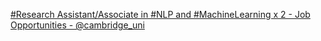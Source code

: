 [#Research Assistant/Associate in #NLP and #MachineLearning x 2 - Job Opportunities - @cambridge_uni](https://qi.tc/qi/113528)